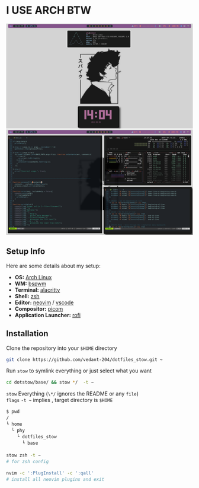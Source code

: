 
# I USE ARCH BTW
![S-1](assets/wall1.png)
![S-2](assets/wall2.png)



## Setup Info

Here are some details about my setup:

- **OS:** [Arch Linux](https://archlinux.org)
- **WM:** [bspwm](https://github.com/baskerville/bspwm)
- **Terminal:** [alacritty](https://github.com/alacritty/alacritty.git)
- **Shell:** [zsh](https://www.zsh.org/)
- **Editor:** [neovim](https://github.com/neovim/neovim) / [vscode](https://github.com/microsoft/vscode)
- **Compositor:** [picom](https://github.com/Arian8j2/picom-jonaburg-fix.git)
- **Application Launcher:** [rofi](https://github.com/davatorium/rofi)

## Installation

Clone the repository into your `$HOME` directory  

```bash
git clone https://github.com/vedant-204/dotfiles_stow.git ~
```

Run `stow` to symlink everything or just select what you want

```bash
cd dotstow/base/ && stow */  -t ~
```

`stow` Everything (`\*/` ignores the README or any `file`)  
 `flags` `-t ~` implies , target directory is `$HOME`

```bash
$ pwd
/
└ home
  └ phy
    └ dotfiles_stow
      └ base

stow zsh -t ~
# for zsh config
```

```bash
nvim -c ':PlugInstall' -c ':qall'
# install all neovim plugins and exit
```

